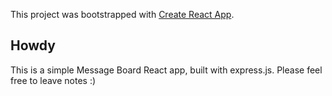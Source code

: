 This project was bootstrapped with [Create React App](https://github.com/facebook/create-react-app).

## Howdy
This is a simple Message Board React app, built with express.js. Please feel free to leave notes :)

